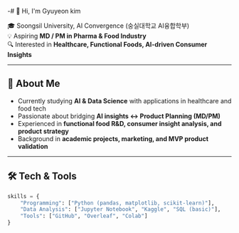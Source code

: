 
-# 👋 Hi, I'm  Gyuyeon kim

🎓 Soongsil University, AI Convergence (숭실대학교 AI융합학부)  
💡 Aspiring **MD / PM in Pharma & Food Industry**  
🔍 Interested in **Healthcare, Functional Foods, AI-driven Consumer Insights**

---

## 📌 About Me
- Currently studying **AI & Data Science** with applications in healthcare and food tech  
- Passionate about bridging **AI insights ↔ Product Planning (MD/PM)**  
- Experienced in **functional food R&D, consumer insight analysis, and product strategy**  
- Background in **academic projects, marketing, and MVP product validation**  

---

## 🛠 Tech & Tools
```python
skills = {
    "Programming": ["Python (pandas, matplotlib, scikit-learn)"],
    "Data Analysis": ["Jupyter Notebook", "Kaggle", "SQL (basic)"],
    "Tools": ["GitHub", "Overleaf", "Colab"]
}

